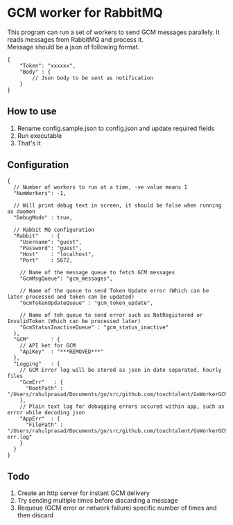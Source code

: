 # GCM worker for RabbitMQ #

This program can run a set of workers to send GCM messages parallely. It reads messages from RabbitMQ and process it.  
Message should be a json of following format. 

    {
        "Token": "xxxxxx",
        "Body" : {
            // Json body to be sent as notification
        }
    }
    

## How to use ##
1. Rename config.sample.json to config.json and update required fields
2. Run executable
3. That's it

## Configuration ##
    {
      // Number of workers to run at a time, -ve value means 1
      "NumWorkers": -1, 
      
      // Will print debug text in screen, it should be false when running as daemon
      "DebugMode" : true,
    
      // Rabbit MQ configuration
      "Rabbit"    : {
        "Username": "guest",
        "Password": "guest",
        "Host"    : "localhost",
        "Port"    : 5672,
        
        // Name of the message queue to fetch GCM messages 
        "GcmMsgQueue": "gcm_messages",
        
        // Name of the queue to send Token Update error (Which can be later processed and token can be updated)
        "GcmTokenUpdateQueue" : "gcm_token_update",
        
        // Name of teh queue to send error such as NotRegistered or InvalidToken (Which can be processed later)
        "GcmStatusInactiveQueue" : "gcm_status_inactive"
      },
      "GCM"       : {
        // API ket for GCM
        "ApiKey"  : "***REMOVED***"
      },
      "Logging"   : {
        // GCM Error log will be stored as json in date separated, hourly files
        "GcmErr"   : {
          "RootPath" : "/Users/rahulprasad/Documents/go/src/github.com/touchtalent/GoWorkerGCM/log"
        },
        // Plain text log for debugging errors occured within app, such as error while decoding json
        "AppErr"  : {
          "FilePath" : "/Users/rahulprasad/Documents/go/src/github.com/touchtalent/GoWorkerGCM/app-err.log"
        }
      }
    }
    
## Todo ##
1. Create an http server for instant GCM delivery
2. Try sending multiple times before discarding a message
3. Requeue (GCM error or network failure) specific number of times and then discard